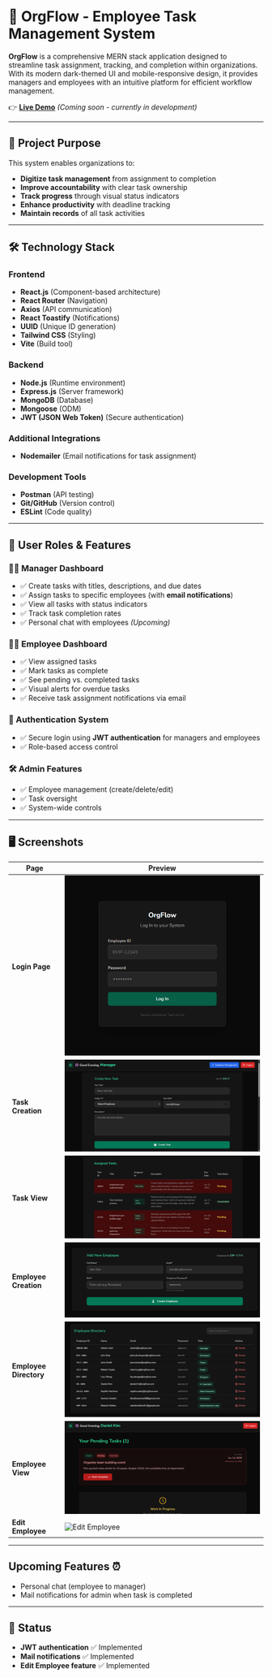 # 🏢 OrgFlow - Employee Task Management System 

**OrgFlow** is a comprehensive MERN stack application designed to streamline task assignment, tracking, and completion within organizations. With its modern dark-themed UI and mobile-responsive design, it provides managers and employees with an intuitive platform for efficient workflow management.

👉 **[Live Demo](#)** *(Coming soon - currently in development)*

---

## 🎯 Project Purpose

This system enables organizations to:
- **Digitize task management** from assignment to completion
- **Improve accountability** with clear task ownership
- **Track progress** through visual status indicators
- **Enhance productivity** with deadline tracking
- **Maintain records** of all task activities

---

## 🛠️ Technology Stack

### Frontend
- **React.js** (Component-based architecture)
- **React Router** (Navigation)
- **Axios** (API communication)
- **React Toastify** (Notifications)
- **UUID** (Unique ID generation)
- **Tailwind CSS** (Styling)
- **Vite** (Build tool)

### Backend
- **Node.js** (Runtime environment)
- **Express.js** (Server framework)
- **MongoDB** (Database)
- **Mongoose** (ODM)
- **JWT (JSON Web Token)** (Secure authentication)

### Additional Integrations
- **Nodemailer** (Email notifications for task assignment)

### Development Tools
- **Postman** (API testing)
- **Git/GitHub** (Version control)
- **ESLint** (Code quality)

---

## 👥 User Roles & Features

### 👨‍💼 Manager Dashboard
- ✅ Create tasks with titles, descriptions, and due dates
- ✅ Assign tasks to specific employees (with **email notifications**)
- ✅ View all tasks with status indicators
- ✅ Track task completion rates
- ✅ Personal chat with employees *(Upcoming)*

### 👩‍💻 Employee Dashboard
- ✅ View assigned tasks
- ✅ Mark tasks as complete
- ✅ See pending vs. completed tasks
- ✅ Visual alerts for overdue tasks
- ✅ Receive task assignment notifications via email

### 🔐 Authentication System
- ✅ Secure login using **JWT authentication** for managers and employees
- ✅ Role-based access control

### 🛠️ Admin Features
- ✅ Employee management (create/delete/edit)
- ✅ Task oversight
- ✅ System-wide controls

---

## 🖥️ Screenshots

| Page | Preview |
|------|---------|
| **Login Page** | ![Login Page](./screenshots/Screenshot%202025-06-15%20170810.png) |
| **Task Creation** | ![Task Creation](./screenshots/Screenshot%202025-06-15%20170828.png) |
| **Task View** | ![Task View](./screenshots/Screenshot%202025-07-19%20210155.png) |
| **Employee Creation** | ![Employee Creation](./screenshots/Screenshot%202025-06-15%20170847.png) |
| **Employee Directory** | ![Employee Directory](./screenshots/Screenshot%202025-07-19%20210230.png) |
| **Employee View** | ![Employee View](./screenshots/Screenshot%202025-06-15%20170954.png) |
| **Edit Employee** | ![Edit Employee](./screenshots/Screenshot%202025-08-02%20171032.png) |

---

## Upcoming Features ⏰
- Personal chat (employee to manager)
- Mail notifications for admin when task is completed 
---

## 📌 Status
- **JWT authentication** ✅ Implemented
- **Mail notifications** ✅ Implemented
- **Edit Employee feature** ✅ Implemented

